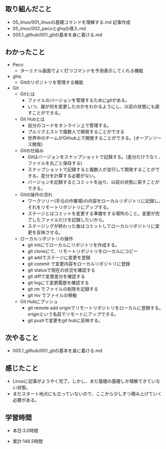 ## 取り組んだこと

-  05_linux/001_linuxの基礎コマンドを理解する.md 記事作成
- 05_linux/002_pecoとghqの導入.md
- 005.1_github/001_gitの基本を身に着ける.md

 
## わかったこと
- Peco
    - ターミナル画面でよく打つコマンドを予測表示してくれる機能
- ghq
    - Gitのリポジトリを管理する機能
- Git
    - Gitとは
        - ファイルのバージョンを管理するためにgitがある。
        - いつ、誰が何を変更したのかをわかるようにし、以前の状態にも戻すことができる。
    - Git Hubとは
        - 自分のコードをオンライン上で管理する。
        - プルリクエストで複数人で開発することができる
        - 世界中のチームがGithub上で開発することができる。(オープンソース開発)
    - Gitの仕組み
        - Gitはバージョンをスナップショットで記録する。(差分だけでなく、ファイルを丸ごと保存する)
        - スナップショットで記録すると複数人が並行して開発することができる。差分を計算する必要がない。
        - バージョンを記録するとコミットを辿り、以前の状態に戻すことができる。
    - Gitの操作の流れ
        - ワークツリー(手元の作業場)の内容をローカルリポジトリに記録し、それをリモートリポジトリにアップする。
        - ステージとはコミットを変更する準備をする場所のこと。変更が完了したファイルだけを記録したいから。
        - ステージングが終わった後はコミットしてローカルリポジトリに変更を反映させる。
    - ローカルリポジトリの操作
        - git initにてローカルにリポジトリを作成する。
        - git cloneにて、リモートリポジトリをローカルにコピー
        - git addでステージに変更を登録
        - git commit で変更内容をローカルリポジトリに登録
        - git statusで現在の状況を確認する
        - git diffで変更差分を確認する
        - git logにて変更履歴を確認する
        - git rm でファイルの削除を記録する
        - git mv でファイルの移動
    - Git Hubにプッシュ
        - git remote add originでリモートリポジトリをローカルに登録する。originという名前でリモートにアップできる。
        - git pushで変更をgit hubに反映する。


## 次やること
- 005.1_github/001_gitの基本を身に着ける.md
 

## 感じたこと
- Linuxに記事がようやく完了。しかし、まだ基礎の基礎しか理解できていない状態。
- まだスタート地点にも立っていないので、ここから少しずつ積み上げていく必要がある。

## 学習時間
- 本日:3.0時間

- 累計:146.5時間
